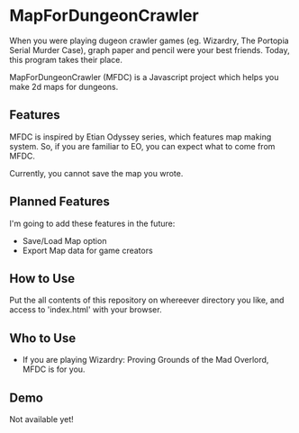# MapForDungeonCrawler
When you were playing dugeon crawler games (eg. Wizardry, The Portopia Serial Murder Case),
graph paper and pencil were your best friends. Today, this program takes their place.

MapForDungeonCrawler (MFDC) is a Javascript project which helps you make 2d maps for dungeons.

## Features
MFDC is inspired by Etian Odyssey series, which features map making system.
So, if you are familiar to EO, you can expect what to come from MFDC.

Currently, you cannot save the map you wrote.

## Planned Features
I'm going to add these features in the future:
* Save/Load Map option
* Export Map data for game creators


## How to Use
Put the all contents of this repository on whereever directory you like,
and access to 'index.html' with your browser.

## Who to Use
* If you are playing Wizardry: Proving Grounds of the Mad Overlord, MFDC is for you.

## Demo
Not available yet!
